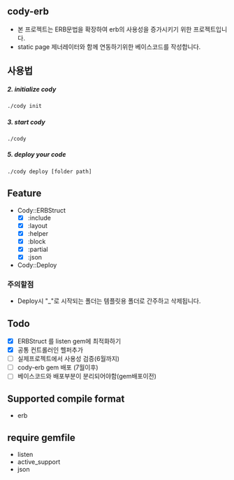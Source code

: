 ## cody-erb
  - 본 프로젝트는 ERB문법을 확장하여 erb의 사용성을 증가시키기 위한 프로젝트입니다.
  - static page 제너레이터와 함께 연동하기위한 베이스코드를 작성합니다.

## 사용법

##### 2. initialize cody
```sh
./cody init
```

##### 3. start cody
```sh
./cody
```

##### 5. deploy your code
```sh
./cody deploy [folder path]
```

## Feature
  - Cody::ERBStruct
    - [x] :include
    - [x] :layout
    - [x] :helper    
    - [x] :block
    - [x] :partial
    - [x] :json
    
  - Cody::Deploy

### 주의할점
  - Deploy시 "_"로 시작되는 폴더는 템플릿용 폴더로 간주하고 삭제됩니다.

## Todo
 - [x] ERBStruct 를 listen gem에 최적화하기
 - [x] 공통 컨트롤러인 헬퍼추가
 - [ ] 실제프로젝트에서 사용성 검증(6월까지)
 - [ ] cody-erb gem 배포 (7월이후)
 - [ ] 베이스코드와 배포부분이 분리되어야함(gem배포이전)
 
## Supported compile format
  - erb

## require gemfile
  - listen
  - active_support
  - json